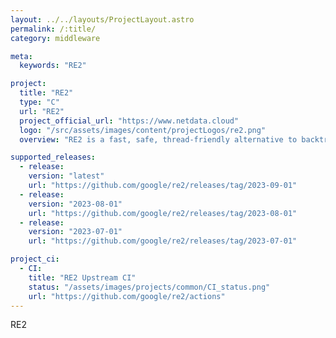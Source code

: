 ```yaml
---
layout: ../../layouts/ProjectLayout.astro
permalink: /:title/
category: middleware

meta:
  keywords: "RE2"

project:
  title: "RE2"
  type: "C"
  url: "RE2"
  project_official_url: "https://www.netdata.cloud"
  logo: "/src/assets/images/content/projectLogos/re2.png"
  overview: "RE2 is a fast, safe, thread-friendly alternative to backtracking regular expression engines like those used in PCRE, Perl, and Python. It is a C++ library."

supported_releases:
  - release:
    version: "latest"
    url: "https://github.com/google/re2/releases/tag/2023-09-01"
  - release:
    version: "2023-08-01"
    url: "https://github.com/google/re2/releases/tag/2023-08-01"
  - release:
    version: "2023-07-01"
    url: "https://github.com/google/re2/releases/tag/2023-07-01"

project_ci:
  - CI:
    title: "RE2 Upstream CI"
    status: "/assets/images/projects/common/CI_status.png"
    url: "https://github.com/google/re2/actions"
---
```


<p>RE2</p>
